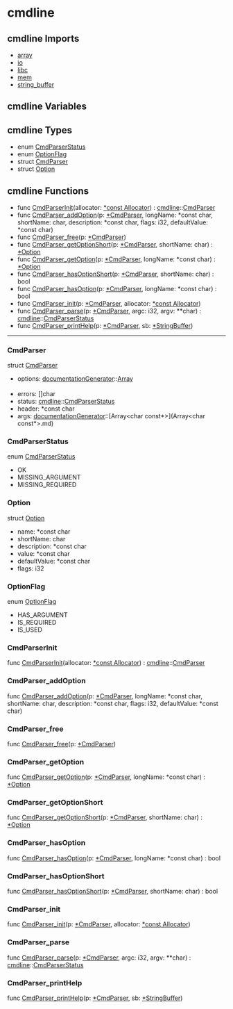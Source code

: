 # cmdline

## cmdline Imports

* [array](array\.md)
* [io](io\.md)
* [libc](libc\.md)
* [mem](mem\.md)
* [string\_buffer](string\_buffer\.md)


## cmdline Variables



## cmdline Types

* enum [CmdParserStatus](#CmdParserStatus)
* enum [OptionFlag](#OptionFlag)
* struct [CmdParser](#CmdParser)
* struct [Option](#Option)


## cmdline Functions

* func [CmdParserInit](#CmdParserInit)(allocator: [\*const Allocator](#Allocator)) : [cmdline](#cmdline)::[CmdParser](#CmdParser)
* func [CmdParser\_addOption](#CmdParser\_addOption)(p: [\*CmdParser](#CmdParser), longName: *const char, shortName: char, description: *const char, flags: i32, defaultValue: *const char)
* func [CmdParser\_free](#CmdParser\_free)(p: [\*CmdParser](#CmdParser))
* func [CmdParser\_getOptionShort](#CmdParser\_getOptionShort)(p: [\*CmdParser](#CmdParser), shortName: char) : [\*Option](#Option)
* func [CmdParser\_getOption](#CmdParser\_getOption)(p: [\*CmdParser](#CmdParser), longName: *const char) : [\*Option](#Option)
* func [CmdParser\_hasOptionShort](#CmdParser\_hasOptionShort)(p: [\*CmdParser](#CmdParser), shortName: char) : bool
* func [CmdParser\_hasOption](#CmdParser\_hasOption)(p: [\*CmdParser](#CmdParser), longName: *const char) : bool
* func [CmdParser\_init](#CmdParser\_init)(p: [\*CmdParser](#CmdParser), allocator: [\*const Allocator](#Allocator))
* func [CmdParser\_parse](#CmdParser\_parse)(p: [\*CmdParser](#CmdParser), argc: i32, argv: **char) : [cmdline](#cmdline)::[CmdParserStatus](#CmdParserStatus)
* func [CmdParser\_printHelp](#CmdParser\_printHelp)(p: [\*CmdParser](#CmdParser), sb: [\*StringBuffer](#StringBuffer))



***
### CmdParser


struct [CmdParser](#CmdParser)

* options: [documentationGenerator](documentationGenerator\.md)::[Array<Option>](Array<Option>\.md)
* errors: []char
* status: [cmdline](#cmdline)::[CmdParserStatus](#CmdParserStatus)
* header: *const char
* args: [documentationGenerator](documentationGenerator\.md)::[Array<char const\*>](Array<char const\*>\.md)



### CmdParserStatus


enum [CmdParserStatus](#CmdParserStatus)

* OK
* MISSING_ARGUMENT
* MISSING_REQUIRED



### Option


struct [Option](#Option)

* name: *const char
* shortName: char
* description: *const char
* value: *const char
* defaultValue: *const char
* flags: i32



### OptionFlag


enum [OptionFlag](#OptionFlag)

* HAS_ARGUMENT
* IS_REQUIRED
* IS_USED



### CmdParserInit


func [CmdParserInit](#CmdParserInit)(allocator: [\*const Allocator](#Allocator)) : [cmdline](#cmdline)::[CmdParser](#CmdParser)


### CmdParser\_addOption


func [CmdParser\_addOption](#CmdParser\_addOption)(p: [\*CmdParser](#CmdParser), longName: *const char, shortName: char, description: *const char, flags: i32, defaultValue: *const char)


### CmdParser\_free


func [CmdParser\_free](#CmdParser\_free)(p: [\*CmdParser](#CmdParser))


### CmdParser\_getOption


func [CmdParser\_getOption](#CmdParser\_getOption)(p: [\*CmdParser](#CmdParser), longName: *const char) : [\*Option](#Option)


### CmdParser\_getOptionShort


func [CmdParser\_getOptionShort](#CmdParser\_getOptionShort)(p: [\*CmdParser](#CmdParser), shortName: char) : [\*Option](#Option)


### CmdParser\_hasOption


func [CmdParser\_hasOption](#CmdParser\_hasOption)(p: [\*CmdParser](#CmdParser), longName: *const char) : bool


### CmdParser\_hasOptionShort


func [CmdParser\_hasOptionShort](#CmdParser\_hasOptionShort)(p: [\*CmdParser](#CmdParser), shortName: char) : bool


### CmdParser\_init


func [CmdParser\_init](#CmdParser\_init)(p: [\*CmdParser](#CmdParser), allocator: [\*const Allocator](#Allocator))


### CmdParser\_parse


func [CmdParser\_parse](#CmdParser\_parse)(p: [\*CmdParser](#CmdParser), argc: i32, argv: **char) : [cmdline](#cmdline)::[CmdParserStatus](#CmdParserStatus)


### CmdParser\_printHelp


func [CmdParser\_printHelp](#CmdParser\_printHelp)(p: [\*CmdParser](#CmdParser), sb: [\*StringBuffer](#StringBuffer))


